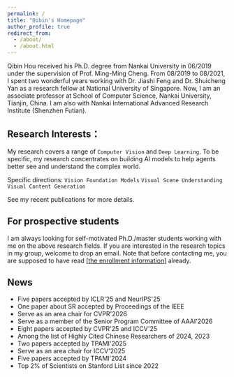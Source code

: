 ```yaml
---
permalink: /
title: "Qibin's Homepage"
author_profile: true
redirect_from: 
  - /about/
  - /about.html
---
```


Qibin Hou received his Ph.D. degree from Nankai University in 06/2019 under the supervision of Prof. Ming-Ming Cheng. From 08/2019 to 08/2021, I spent two wonderful years working with Dr. Jiashi Feng and Dr. Shuicheng Yan as a research fellow at National University of Singapore. Now, I am an associate professor at School of Computer Science, Nankai University, Tianjin, China. I am also with Nankai International Advanced Research Institute (Shenzhen Futian).

## Research Interests：

My research covers a range of `Computer Vision` and `Deep Learning`. To be specific, my research concentrates on building AI models to help agents better see and understand the complex world. 

Specific directions: `Vision Foundation Models` `Visual Scene Understanding` `Visual Content Generation`

See my recent publications for more details.

## For prospective students

I am always looking for self-motivated Ph.D./master students working with me on the above research fields. If you are interested in the research topics in my group, welcome to drop an email. Note that before contacting me, you are supposed to have read <a href="https://mmcheng.net/recruit/" class="redlink">[the enrollment information]</a> already.

## News

+ Five papers accepted by ICLR'25 and NeurIPS'25
+ One paper about SR accepted by Proceedings of the IEEE
+ Serve as an area chair for CVPR'2026
+ Serve as a member of the Senior Program Committee of AAAI'2026
+ Eight papers accepted by CVPR'25 and ICCV'25
+ Among the list of Highly Cited Chinese Researchers of 2024, 2023
+ Two papers accepted by TPAMI'2025
+ Serve as an area chair for ICCV'2025
+ Five papers accepted by TPAMI'2024
+ Top 2% of Scientists on Stanford List since 2022
